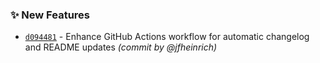 ### :sparkles: New Features
- [`d094481`](https://github.com/jfheinrich-eu/github-daily-report/commit/d09448197ced9ffef82a8f66ce5202fec4a0a37b) - Enhance GitHub Actions workflow for automatic changelog and README updates *(commit by @jfheinrich)*

